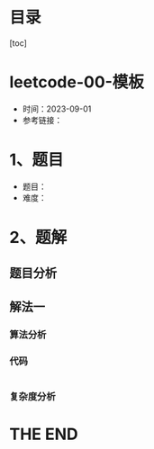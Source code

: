 # 目录

[toc]

# leetcode-00-模板

- 时间：2023-09-01
- 参考链接：



# 1、题目

- 题目：
- 难度：



# 2、题解

## 题目分析



## 解法一

### 算法分析





### 代码

```java
```





### 复杂度分析











# THE END